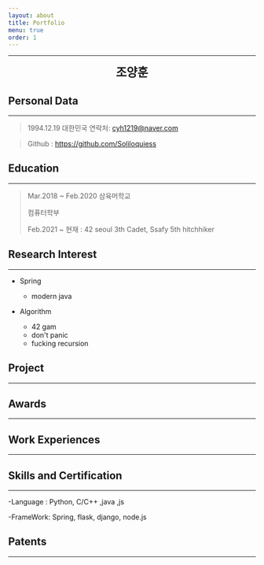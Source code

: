 ```yaml
---
layout: about
title: Portfolio
menu: true
order: 1
---
```


* * *
<center>
<span style=
"font-size:170%;
font-weight:bold">
조양훈
</span>
</center>

<center></center>

<center></center>

<center></center>

## Personal Data
---
> 1994.12.19 대한민국
> 연락처: cyh1219@naver.com

> Github : <a href="https://github.com/Soliloquiess">https://github.com/Soliloquiess</a>


## Education
---
> Mar.2018 ~ Feb.2020 삼육머학교
>
> 컴퓨터학부
>
> Feb.2021 ~ 현재 : 42 seoul 3th Cadet, Ssafy 5th hitchhiker
>

## Research Interest
---

* Spring
    + modern java

* Algorithm
    + 42 gam
    + don't panic
    + fucking recursion

## Project
---


## Awards
---


## Work Experiences
---


## Skills and Certification
---
-Language : Python, C/C++ ,java ,js

-FrameWork: Spring, flask, django, node.js

## Patents
---




